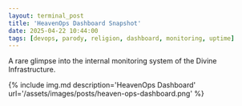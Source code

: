 ```yaml
---
layout: terminal_post
title: 'HeavenOps Dashboard Snapshot'
date: 2025-04-22 10:44:00
tags: [devops, parody, religion, dashboard, monitoring, uptime]
---
```


A rare glimpse into the internal monitoring system of the Divine Infrastructure.

{% include img.md description='HeavenOps Dashboard' url='/assets/images/posts/heaven-ops-dashboard.png' %}
